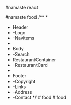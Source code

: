 #namaste react

#namaste food 
/**
 * 
 * Header
 * -Logo
 * -Navitems
 * 
 * Body
 * -Search
 * RestaurantContainer
 * -RestaurantCard
 * 
 * Footer
 * -Copyright
 * -Links
 * -Address
 * -Contact
 */
#   f o o d  
 #   f o o d  
 